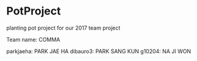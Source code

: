 # PotProject
planting pot project for our 2017 team project

Team name: COMMA 

parkjaeha: PARK JAE HA
dibauro3: PARK SANG KUN
g10204: NA JI WON
